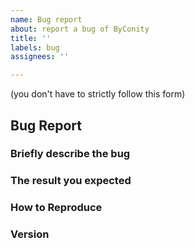 ```yaml
---
name: Bug report
about: report a bug of ByConity
title: ''
labels: bug
assignees: ''

---
```


(you don't have to strictly follow this form)

## Bug Report
### Briefly describe the bug
### The result you expected
### How to Reproduce
### Version

